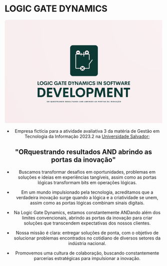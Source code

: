 # LOGIC GATE DYNAMICS 
<div align="center">

![LOGO](https://github.com/LogicGateDynamics/LogicGateDynamicsAssets/blob/main/LOGIC_GATE_DYNAMICS_LOGO.png)
  
- Empresa fictícia para a atividade avaliativa 3 da matéria de Gestão em Tecnologia da Informação 2023.2 na [Universidade Salvador](https://www.linkedin.com/school/universidade-salvador/mycompany/);
  
## "ORquestrando resultados AND abrindo as portas da inovação" 

-  Buscamos transformar desafios em oportunidades, problemas em soluções e ideias em experiências tangíveis, assim como as portas lógicas transformam bits em operações lógicas.


-  Em um mundo impulsionado pela tecnologia, acreditamos que a verdadeira inovação surge quando a lógica e a criatividade se unem, assim como as portas lógicas combinam sinais digitais.
-  Na Logic Gate Dynamics, estamos constantemente ANDando além dos limites convencionais, abrindo as portas da inovação para criar soluções que transcendem expectativas dos nossos clientes.

- Nossa missão é clara: entregar soluções de ponta, com o objetivo de solucionar problemas encontrados no cotidiano  de diversos setores da indústria nacional.
- Promovemos uma cultura de colaboração, buscando constantemente parcerias estratégicas para impulsionar a inovação.

</div>

